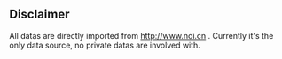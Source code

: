 ## Disclaimer

All datas are directly imported from http://www.noi.cn . Currently it's the only data source, no private datas are involved with.